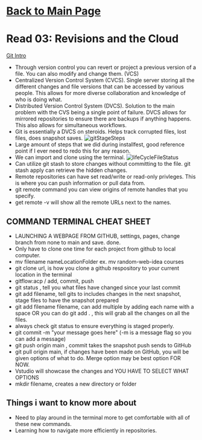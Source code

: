 # [Back to Main Page](https://reecerenninger.github.io/reading-notes/)

# Read 03: Revisions and the Cloud

[Git Intro](https://blog.udemy.com/git-tutorial-a-comprehensive-guide/)
- Through version control you can revert or project a previous version of a file. You can also modify and change them. (VCS)
- Centralized Version Control System (CVCS). Single server storing all the different changes and file versions that can be accessed by various people. This allows for more diverse collaboration and knowledge of who is doing what.
- Distributed Version Control System (DVCS).  Solution to the main problem with the CVS being a single point of failure.
DVCS allows for mirrored repositories to ensure there are backups if anything happens. This also allows for simultaneous workflows.
- Git is essentially a DVCS on steroids.  Helps track corrupted files, lost files, does snapshot saves.
![gitStageSteps](https://user-images.githubusercontent.com/109825175/211609192-05c8b981-62c5-4fa2-ac07-ee6945e23aa1.png)
- Large amount of steps that we did during installfest, good reference point if I ever need to redo this for any reason.
- We can import and clone using the terminal.
![lifeCycleFileStatus](https://user-images.githubusercontent.com/109825175/211610638-6a7313fd-ab18-4e75-bb94-1644c6dcf3a9.png)
- Can utilize git stash to store changes without committing to the file.  git stash apply can retrieve the hidden changes.
- Remote repositories can have set read/write or read-only privleges. This is where you can push information or pull data from.
- git remote command you can view origins of remote handles that you specify.
- get remote -v will show all the remote URLs next to the names.

## COMMAND TERMINAL CHEAT SHEET

- LAUNCHING A WEBPAGE FROM GITHUB, settings, pages, change branch from none to main and save. done.
- Only have to clone one time for each project from github to local computer.
- mv filename nameLocationFolder ex. mv random-web-idea courses
- git clone url, is how you clone a github respository to your current location in the terminal
- gitflow:acp / add, commit, push 
- git status , tell you what files have changed since your last commit
- git add filename, tell gits to includes changes in the next snapshot, stage files to have the snapshot prepared
- git add filename filename, can add multiple by adding each name with a space OR you can do  git add .   , this will grab all the changes on all the files.
- always check git status to ensure everything is staged properly.
- git commit -m "your message goes here"  (-m is a message flag so you can add a message)
- git push origin main  , commit takes the snapshot push sends to GitHub
- git pull origin main, if changes have been made on GitHub, you will be given options of what to do. Merge option may be best option FOR NOW.
- Vstudio will showcase the changes and YOU HAVE TO SELECT WHAT OPTIONS
- mkdir filename, creates a new directory or folder



## Things i want to know more about
- Need to play around in the terminal more to get comfortable with all of these new commands.
- Learning how to navigate more efficiently in repositories.
